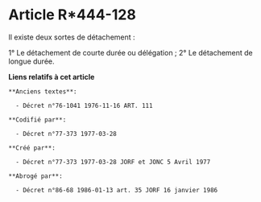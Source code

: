 # Article R*444-128

Il existe deux sortes de détachement : 

1° Le détachement de courte durée ou délégation   ; 2° Le détachement de longue durée.

**Liens relatifs à cet article**

	**Anciens textes**:

	  - Décret n°76-1041 1976-11-16 ART. 111

	**Codifié par**:

	  - Décret n°77-373 1977-03-28

	**Créé par**:

	  - Décret n°77-373 1977-03-28 JORF et JONC 5 Avril 1977

	**Abrogé par**:

	  - Décret n°86-68 1986-01-13 art. 35 JORF 16 janvier 1986
